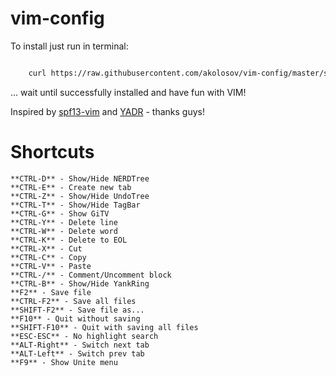 vim-config
==========

To install just run in terminal:

```bash

    curl https://raw.githubusercontent.com/akolosov/vim-config/master/scripts/bootstrap.sh -L -o - | sh
```

... wait until successfully installed and have fun with VIM!

Inspired by [spf13-vim](http://vim.spf13.com/) and [YADR](http://skwp.github.io/dotfiles/) - thanks guys!


Shortcuts
=========

    **CTRL-D** - Show/Hide NERDTree
    **CTRL-E** - Create new tab
    **CTRL-Z** - Show/Hide UndoTree
    **CTRL-T** - Show/Hide TagBar
    **CTRL-G** - Show GiTV
    **CTRL-Y** - Delete line
    **CTRL-W** - Delete word
    **CTRL-K** - Delete to EOL
    **CTRL-X** - Cut
    **CTRL-C** - Copy
    **CTRL-V** - Paste
    **CTRL-/** - Comment/Uncomment block
    **CTRL-B** - Show/Hide YankRing
    **F2** - Save file
    **CTRL-F2** - Save all files
    **SHIFT-F2** - Save file as...
    **F10** - Quit without saving
    **SHIFT-F10** - Quit with saving all files
    **ESC-ESC** - No highlight search
    **ALT-Right** - Switch next tab
    **ALT-Left** - Switch prev tab
    **F9** - Show Unite menu

